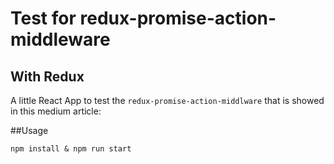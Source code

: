 # Test for redux-promise-action-middleware
## With Redux

A little React App to test the `redux-promise-action-middlware` that is showed in this medium article:

##Usage

```
npm install & npm run start
```